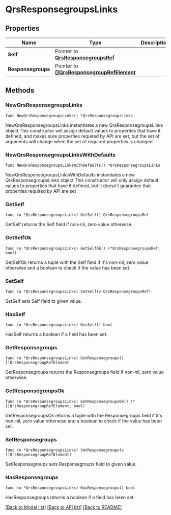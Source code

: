 # QrsResponsegroupsLinks

## Properties

Name | Type | Description | Notes
------------ | ------------- | ------------- | -------------
**Self** | Pointer to [**QrsResponsegroupsRef**](QrsResponsegroupsRef.md) |  | [optional] 
**Responsegroups** | Pointer to [**[]QrsResponsegroupRefElement**](QrsResponsegroupRefElement.md) |  | [optional] 

## Methods

### NewQrsResponsegroupsLinks

`func NewQrsResponsegroupsLinks() *QrsResponsegroupsLinks`

NewQrsResponsegroupsLinks instantiates a new QrsResponsegroupsLinks object
This constructor will assign default values to properties that have it defined,
and makes sure properties required by API are set, but the set of arguments
will change when the set of required properties is changed

### NewQrsResponsegroupsLinksWithDefaults

`func NewQrsResponsegroupsLinksWithDefaults() *QrsResponsegroupsLinks`

NewQrsResponsegroupsLinksWithDefaults instantiates a new QrsResponsegroupsLinks object
This constructor will only assign default values to properties that have it defined,
but it doesn't guarantee that properties required by API are set

### GetSelf

`func (o *QrsResponsegroupsLinks) GetSelf() QrsResponsegroupsRef`

GetSelf returns the Self field if non-nil, zero value otherwise.

### GetSelfOk

`func (o *QrsResponsegroupsLinks) GetSelfOk() (*QrsResponsegroupsRef, bool)`

GetSelfOk returns a tuple with the Self field if it's non-nil, zero value otherwise
and a boolean to check if the value has been set.

### SetSelf

`func (o *QrsResponsegroupsLinks) SetSelf(v QrsResponsegroupsRef)`

SetSelf sets Self field to given value.

### HasSelf

`func (o *QrsResponsegroupsLinks) HasSelf() bool`

HasSelf returns a boolean if a field has been set.

### GetResponsegroups

`func (o *QrsResponsegroupsLinks) GetResponsegroups() []QrsResponsegroupRefElement`

GetResponsegroups returns the Responsegroups field if non-nil, zero value otherwise.

### GetResponsegroupsOk

`func (o *QrsResponsegroupsLinks) GetResponsegroupsOk() (*[]QrsResponsegroupRefElement, bool)`

GetResponsegroupsOk returns a tuple with the Responsegroups field if it's non-nil, zero value otherwise
and a boolean to check if the value has been set.

### SetResponsegroups

`func (o *QrsResponsegroupsLinks) SetResponsegroups(v []QrsResponsegroupRefElement)`

SetResponsegroups sets Responsegroups field to given value.

### HasResponsegroups

`func (o *QrsResponsegroupsLinks) HasResponsegroups() bool`

HasResponsegroups returns a boolean if a field has been set.


[[Back to Model list]](../README.md#documentation-for-models) [[Back to API list]](../README.md#documentation-for-api-endpoints) [[Back to README]](../README.md)


